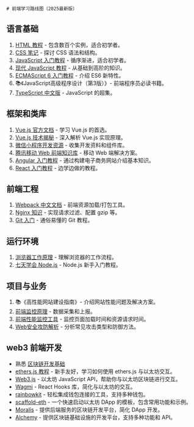     # 前端学习路线图（2025最新版）

## 语言基础
1. [HTML 教程](https://www.runoob.com/html/html-tutorial.html) - 包含数百个实例，适合初学者。
2. [CSS 笔记](https://github.com/chadluo/CSS-Guidelines) - 探讨 CSS 语法和结构。
3. [JavaScript 入门教程](https://wangdoc.com/javascript/) - 循序渐进，适合初学者。
4. [现代 JavaScript 教程](https://zh.javascript.info/) - 从基础到高阶的知识。
5. [ECMAScript 6 入门教程](https://es6.ruanyifeng.com/) - 介绍 ES6 新特性。
6. 📚《JavaScript高级程序设计（第3版）》- 前端程序员必读书籍。
7. [TypeScript 中文版](https://zhongsp.gitbooks.io/typescript-handbook/content/) - JavaScript 的超集。

## 框架和类库
1. [Vue.js 官方文档](https://cn.vuejs.org/v2/guide/index.html) - 学习 Vue.js 的首选。
2. [Vue.js 技术揭秘](https://github.com/ustbhuangyi/vue-analysis) - 深入解析 Vue.js 实现原理。
3. [微信小程序开发资源](https://github.com/justjavac/awesome-wechat-weapp) - 收集开发资料和组件库。
4. [腾讯移动 Web 前端知识库](https://github.com/AlloyTeam/Mars) - 移动 Web 端解决方案。
5. [Angular 入门教程](https://angular.cn/start) - 通过构建电子商务网站介绍基本知识。
6. [React 入门教程](https://zh-hans.reactjs.org/tutorial/tutorial.html) - 边学边做的教程。

## 前端工程
1. [Webpack 中文文档](https://www.webpackjs.com/concepts/) - 前端资源加载/打包工具。
2. [Nginx 知识](https://juejin.cn/post/6844903793918738440) - 实现请求过滤、配置 gzip 等。
3. [Git 入门](https://backlog.com/git-tutorial/cn/) - 通俗易懂的 Git 教程。

## 运行环境
1. [浏览器工作原理](https://zhuanlan.zhihu.com/p/47407398) - 理解浏览器的工作流程。
2. [七天学会 Node.js](http://nqdeng.github.io/7-days-nodejs/) - Node.js 新手入门教程。

## 项目与业务
1. 📚《高性能网站建设指南》- 介绍网站性能问题及解决方案。
2. [前端监控原理](https://juejin.cn/post/6899430989404045320) - 数据采集和上报。
3. [前端性能监控工具](https://juejin.cn/post/6844903662020460552) - 监控页面加载时间和资源请求时间。
4. [Web安全攻防解析](https://github.com/ljianshu/Blog/issues/56) - 分析常见攻击类型和防御方法。

## web3 前端开发
- 熟悉 [区块链开发基础](./区块链基础模块.md)
- [ethers.js 教程](https://github.com/WTFAcademy/WTF-Ethers) - 新手友好，学习如何使用 ethers.js 与以太坊交互。
- [Web3.js](https://web3js.readthedocs.io/en/v1.5.2/) - 以太坊 JavaScript API，帮助你与以太坊区块链进行交互。
- [Wagmi](https://wagmi.sh/) - React Hooks 库，简化与以太坊的交互。
- [rainbowkit](https://www.rainbowkit.com/) - 轻松集成钱包连接的工具，支持多种钱包。
- [scaffold-eth](https://github.com/scaffold-eth/scaffold-eth) - 一个快速启动以太坊 DApp 的模板，包含常用功能和示例。
- [Moralis](https://moralis.io/) - 提供后端服务的区块链开发平台，简化 DApp 开发。
- [Alchemy](https://www.alchemy.com/) - 提供区块链基础设施的开发平台，支持多种功能和 API。